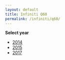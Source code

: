 ```yaml
---
layout: default
title: Infiniti Q60
permalink: /infiniti/q60/
---
```

**Select year**

- [2014](/infiniti/q60/2014/)
- [2015](/infiniti/q60/2015/)
- [2017](/infiniti/q60/2017/)